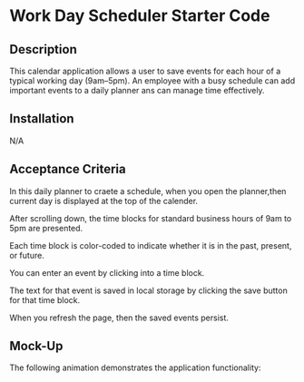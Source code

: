 # Work Day Scheduler Starter Code

## Description

 This calendar application allows a user to save events for each hour of a typical working day (9am–5pm).
 An employee with a busy schedule can add important events to a daily planner ans can manage time effectively.

 ## Installation 

 N/A

 ## Acceptance Criteria

 In this daily planner to craete a schedule,
 when you open the planner,then current day is displayed at the top of the calender.

 After scrolling down, the time blocks for standard business hours of 9am to 5pm are presented.

 Each time block is color-coded to indicate whether it is in the past, present, or future.

  You can enter an event by clicking into a time block.

  The text for that event is saved in local storage by clicking the save button for that time block.

  When you refresh the page, then the saved events persist.

  ## Mock-Up

  The following animation demonstrates the application functionality:
